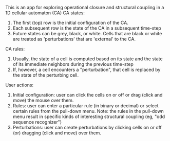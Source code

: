 

This is an app for exploring operational closure and structural coupling
in a 1D cellular automaton (CA) CA states:

1. The first (top) row is the initial configuration of the CA.
2. Each subsequent row is the state of the CA in a subsequent time-step
3. Future states can be grey, black, or white. Cells that are black or
   white are treated as 'perturbations' that are 'external' to the CA.

CA rules:

1. Usually, the state of a cell is computed based on its state and the
   state of its immediate neighbors during the previous time-step
2. If, however, a cell encounters a "perturbation", that cell is
   replaced by the state of the perturbing cell.

User actions:

1. Initial configuration: user can click the cells on or off or drag
   (click and move) the mouse over them.
2. Rules: user can enter a particular rule (in binary or decimal) or
   select certain rules from the pull-down menu. Note: the rules in the
   pull-down menu result in specific kinds of interesting structural
   coupling (eg, "odd sequence recognizer")
3. Perturbations: user can create perturbations by clicking cells on or
   off (or) dragging (click and move) over them.
